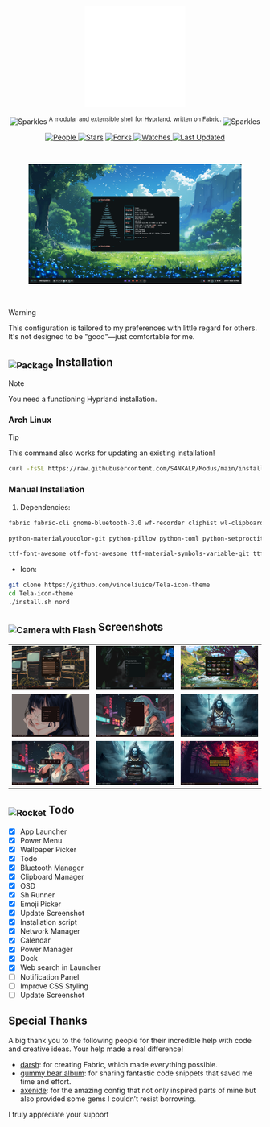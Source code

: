 <p align="center">
  <img src="assets/logo.svg" height="200" alt="Logo">
</p>
<p align="center"><img src="https://raw.githubusercontent.com/Tarikul-Islam-Anik/Telegram-Animated-Emojis/main/Activity/Sparkles.webp" alt="Sparkles" width="25" height="25" /> <sup>A modular and extensible shell for Hyprland, written on <a href="https://github.com/Fabric-Development/fabric/">Fabric</a>. </sup><img src="https://raw.githubusercontent.com/Tarikul-Islam-Anik/Telegram-Animated-Emojis/main/Activity/Sparkles.webp" alt="Sparkles" width="25" height="25" /></p>

<p align="center">

<a href="https://github.com/S4NKALP/Modus/graphs/contributors">
<img alt="People" src="https://img.shields.io/github/contributors/S4NKALP/Modus?style=flat&color=ffaaf2&label=People"> </a>

<a href="https://github.com/S4NKALP/Modus/stargazers">
<img alt="Stars" src="https://img.shields.io/github/stars/S4NKALP/Modus?style=flat&color=98c379&label=Stars"></a>

<a href="https://github.com/S4NKALP/Modus/network/members">
<img alt="Forks" src="https://img.shields.io/github/forks/S4NKALP/Modus?style=flat&color=66a8e0&label=Forks"> </a>

<a href="https://github.com/S4NKALP/Modus/watchers">
<img alt="Watches" src="https://img.shields.io/github/watchers/S4NKALP/Modus?style=flat&color=f5d08b&label=Watches"> </a>

<a href="https://github.com/S4NKALP/Modus/pulse">
<img alt="Last Updated" src="https://img.shields.io/github/last-commit/S4NKALP/Modus?style=flat&color=e06c75&label="> </a>
</p>

<br>

<figure>
  <img src="assets/screenshots/home.png" alt="fabric">
  <br/>
</figure>
<br>

> [!WARNING]
> This configuration is tailored to my preferences with little regard for others. It's not designed to be "good"—just comfortable for me.

<h2><sub><img src="https://raw.githubusercontent.com/Tarikul-Islam-Anik/Animated-Fluent-Emojis/master/Emojis/Objects/Package.png" alt="Package" width="25" height="25" /></sub> Installation</h2>

> [!NOTE]
> You need a functioning Hyprland installation.

### Arch Linux

> [!TIP]
> This command also works for updating an existing installation!

```bash
curl -fsSL https://raw.githubusercontent.com/S4NKALP/Modus/main/install.sh | bash
```

### Manual Installation

1. Dependencies:

```sh
fabric fabric-cli gnome-bluetooth-3.0 wf-recorder cliphist wl-clipboard grimblast power-profile-daemon adw-gtk-theme brightnessctl swww hypridle hyprlock imagemagick libnotify swappy libadwaita wlinhibit
```

```sh
python-materialyoucolor-git python-pillow python-toml python-setproctitle python-requests python-numpy python-pywayland python-pyxdg
```

```sh
ttf-font-awesome otf-font-awesome ttf-material-symbols-variable-git ttf-google-sans ttf-opensans ttf-robot
```

- Icon:

```sh
git clone https://github.com/vinceliuice/Tela-icon-theme
cd Tela-icon-theme
./install.sh nord
```

<h2><sub><img src="https://raw.githubusercontent.com/Tarikul-Islam-Anik/Animated-Fluent-Emojis/master/Emojis/Objects/Camera%20with%20Flash.png" alt="Camera with Flash" width="25" height="25" /></sub> Screenshots</h2>

<table align="center">

  <tr>
    <td colspan="1"><img src="assets/screenshots/bluetooth.png"></td>
    <td colspan="1"><img src="assets/screenshots/cliphist.png"></td>
    <td colspan="1"><img src="assets/screenshots/wallpaper.png"></td>
  </tr>
<tr>
    <td colspan="1"><img src="assets/screenshots/todo.png"></td>
    <td colspan="1"><img src="assets/screenshots/shrunner.png"></td>
    <td colspan="1"><img src="assets/screenshots/osd.png"></td>
</tr>
<tr>
    <td colspan="1"><img src="assets/screenshots/powermenu.png"></td>
    <td colspan="1"><img src="assets/screenshots/notification.png"></td>
    <td colspan="1"><img src="assets/screenshots/emoji.png"></td>
</tr>

</table>

<h2><sub><img src="https://raw.githubusercontent.com/Tarikul-Islam-Anik/Animated-Fluent-Emojis/master/Emojis/Travel%20and%20places/Rocket.png" alt="Rocket" width="25" height="25" /></sub> Todo</h2>

- [x] App Launcher
- [x] Power Menu
- [x] Wallpaper Picker
- [x] Todo
- [x] Bluetooth Manager
- [x] Clipboard Manager
- [x] OSD
- [x] Sh Runner
- [x] Emoji Picker
- [x] Update Screenshot
- [x] Installation script
- [x] Network Manager
- [x] Calendar
- [x] Power Manager
- [x] Dock
- [x] Web search in Launcher
- [ ] Notification Panel
- [ ] Improve CSS Styling
- [ ] Update Screenshot

## Special Thanks

A big thank you to the following people for their incredible help with code and creative ideas. Your help made a real difference!

- [darsh](https://github.com/its-darsh): for creating Fabric, which made everything possible.
- [gummy bear album](https://github.com/muhchaudhary): for sharing fantastic code snippets that saved me time and effort.
- [axenide](https://github.com/Axenide): for the amazing config that not only inspired parts of mine but also provided some gems I couldn’t resist borrowing.

I truly appreciate your support
